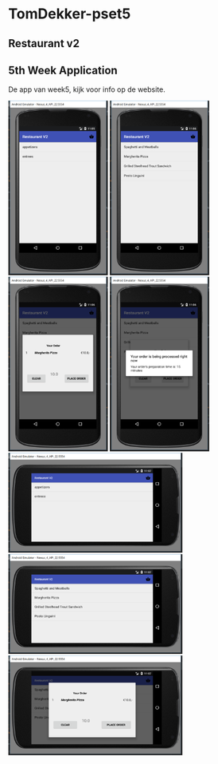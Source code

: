 # TomDekker-pset5
## Restaurant v2 
## 5th Week Application


De app van week5, kijk voor info op de website.



<img src="https://github.com/tomdekr/RestaurantV2/blob/master/screen1.png" width="200" height="350">
<img src="https://github.com/tomdekr/RestaurantV2/blob/master/screen2.png" width="200" height="350">
<img src="https://github.com/tomdekr/RestaurantV2/blob/master/screen3.png" width="200" height="350">
<img src="https://github.com/tomdekr/RestaurantV2/blob/master/screen4.png" width="200" height="350">
<img src="https://github.com/tomdekr/RestaurantV2/blob/master/screen5.png" width="350" height="200">
<img src="https://github.com/tomdekr/RestaurantV2/blob/master/screen6.png" width="350" height="200">
<img src="https://github.com/tomdekr/RestaurantV2/blob/master/screen7.png" width="350" height="200">

